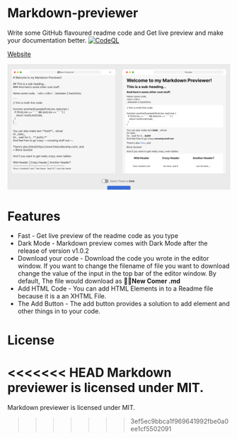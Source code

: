 # Markdown-previewer
Write some GitHub flavoured readme code and Get live preview and make your documentation better.
[![CodeQL](https://github.com/haneenmahd/markdown-previewer/actions/workflows/codeql-analysis.yml/badge.svg)](https://github.com/haneenmahd/markdown-previewer/actions/workflows/codeql-analysis.yml)

[Website](https://markdown-prev.netlify.app)

![Overview](./readme-images/overview.png)

# Features
- Fast - Get live preview of the readme code as you type
- Dark Mode - Markdown preview comes with Dark Mode after the release of version v1.0.2
- Download your code - Download the code you wrote in the editor window.
If you want to change the filename of file you want to download change the value of the input in the top bar of the editor window.
By default, The file would download as **👋🏻New Comer .md**
- Add HTML Code - You can add HTML Elements in to a Readme file because it is a an XHTML File.
- The Add Button - The add button provides a solution to add element and other things in to your code.

# License
<<<<<<< HEAD
Markdown previewer is licensed under MIT.
=======
Markdown previewer is licensed under MIT.

<style>
@import url('https://fonts.googleapis.com/css2?family=Inter:wght@100;200;300;400;500;600;700;800;900&display=swap');

* {
    font-family: "Inter", sans-serif;
}

h1 {
    font-weight: 700;
}

h2 {
    font-weight: 600;
}

h3 {
    font-weight: 500;
}

h4 {
    font-weight: 400;
}

h5 {
    font-weight: 300;
}
</style>
>>>>>>> 3ef5ec9bbca1f969641992fbe0a0ee1cf5502091
